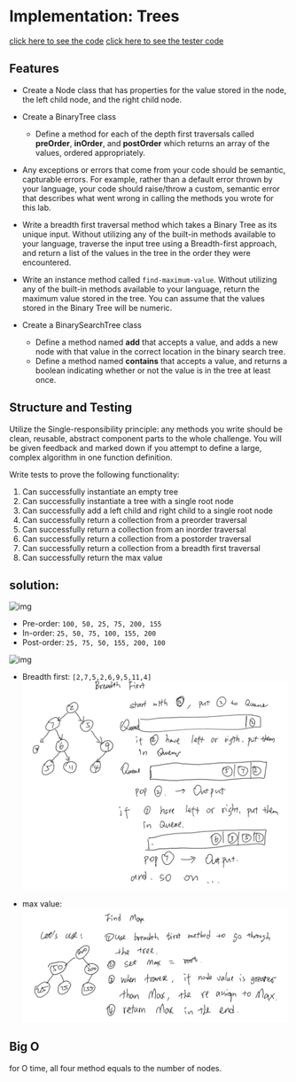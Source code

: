 # Implementation: Trees

[click here to see the code](tree.py)
[click here to see the tester code](../../../tests/challenges/../data_structures/tree/test_tree.py)

## Features
- Create a Node class that has properties for the value stored in the node, the left child node, and the right child node.
- Create a BinaryTree class
    - Define a method for each of the depth first traversals called **preOrder**, **inOrder**, and **postOrder** which returns an array of the values, ordered appropriately.
- Any exceptions or errors that come from your code should be semantic, capturable errors. For example, rather than a default error thrown by your language, your code should raise/throw a custom, semantic error that describes what went wrong in calling the methods you wrote for this lab.
- Write a breadth first traversal method which takes a Binary Tree as its unique input. Without utilizing any of the built-in methods available to your language, traverse the input tree using a Breadth-first approach, and return a list of the values in the tree in the order they were encountered.
- Write an instance method called ```find-maximum-value```. Without utilizing any of the built-in methods available to your language, return the maximum value stored in the tree. You can assume that the values stored in the Binary Tree will be numeric.

- Create a BinarySearchTree class
    - Define a method named **add** that accepts a value, and adds a new node with that value in the correct location in the binary search tree.
    - Define a method named **contains** that accepts a value, and returns a boolean indicating whether or not the value is in the tree at least once.

## Structure and Testing
Utilize the Single-responsibility principle: any methods you write should be clean, reusable, abstract component parts to the whole challenge. You will be given feedback and marked down if you attempt to define a large, complex algorithm in one function definition.

Write tests to prove the following functionality:

1. Can successfully instantiate an empty tree
2. Can successfully instantiate a tree with a single root node
3. Can successfully add a left child and right child to a single root node
4. Can successfully return a collection from a preorder traversal
5. Can successfully return a collection from an inorder traversal
6. Can successfully return a collection from a postorder traversal
7. Can successfully return a collection from a breadth first traversal
8. Can successfully return the max value

## solution:
![img](https://codefellows.github.io/common_curriculum/data_structures_and_algorithms/Code_401/class-15/resources/images/BinaryTree1.PNG)

- Pre-order:  ```100, 50, 25, 75, 200, 155```
- In-order: ```25, 50, 75, 100, 155, 200```
- Post-order: ```25, 75, 50, 155, 200, 100```

![img](https://codefellows.github.io/common_curriculum/data_structures_and_algorithms/Code_401/class-17/binary-tree.png)

- Breadth first: ```[2,7,5,2,6,9,5,11,4]```
![img](tree.png)

- max value:
![img](max.png)

## Big O
for O time, all four method equals to the number of nodes.


